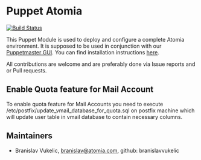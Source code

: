 # Puppet Atomia

[![Build Status](https://travis-ci.org/atomia/puppet-atomia.svg?branch=master)](https://travis-ci.org/atomia/puppet-atomia)

This Puppet Module is used to deploy and configure a complete Atomia environment. It is supposed to be used in conjunction with our [Puppetmaster GUI](https://github.com/atomia/puppetmaster-gui). You can find installation instructions [here](https://github.com/atomia/puppetmaster-gui/wiki/Installing-a-production-environment).


All contributions are welcome and are preferably done via Issue reports and or Pull requests.

## Enable Quota feature for Mail Account

To enable quota feature for Mail Accounts you need to execute /etc/postfix/update_vmail_database_for_quota.sql on postfix machine which will update user table in vmail database to contain necessary columns.

## Maintainers
* Branislav Vukelic, branislav@atomia.com, github: branislavvukelic
